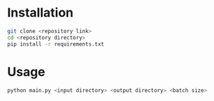 # Installation

```bash
git clone <repository link>
cd <repository directory>
pip install -r requirements.txt
```

# Usage

```bash
python main.py <input directory> <output directory> <batch size>
```

<batch size>
